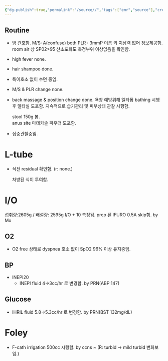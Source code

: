 ```yaml
---
{"dg-publish":true,"permalink":"/source//","tags":["emr","source"],"created":"2025-08-13T17:56:40.529+09:00","updated":"2025-08-19T10:26:42.178+09:00"}
---
```


## Routine
- 밤 간호함. 
	  M/S: A(confuse)
	  both PLR : 3mmP 
	  이름 외 지남력 없어 정보제공함. 
	  room air 상 SP02>95
	  산소포화도 측정부위 이상없음을 확인함. 
- high fever none. 
- hair shampoo done. 
- 특이호소 없이 수면 중임. 
- M/S & PLR change none. 
- back massage & position change done. 
  욕창 예방위해 엘타폼 bathing 시행 후 엘타실 도포함. 
  지속적으로 습기관리 및 피부상태 관찰 시행함. 
  
  stool 150g 봄.  
  anus site 마데카솔 파우더 도포함. 
- 집중관찰중임. 

# L-tube
- 식전 residual 확인함. 
  (r: none.) 
  
  처방된 식이 투여함. 

# I/O
섭취량:2605g / 배설량: 2595g I/O + 10 측정됨. 
prep 된 IFURO 0.5A skip함. by Mx


## O2
- O2 free 상태로 dyspnea 호소 없이 SpO2 96% 이상 유지중임. 
## BP
- INEPI20
	- INEPI fluid 4→3cc/hr 로 변경함. by PRN(ABP 147)
## Glucose
- IHRIL fluid 5.8→5.3cc/hr 로 변경함. by PRN(BST 132mg/dL)

# Foley 
- F-cath irrigation 500cc 시행함. by ccns ~
  (R: turbid → mild turbid 변화보임.)
